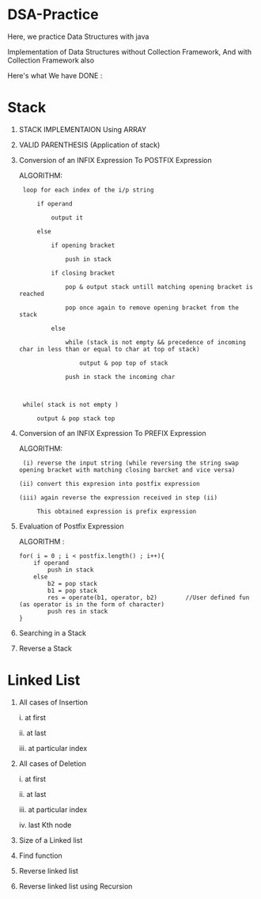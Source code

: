 # DSA-Practice
Here, we practice Data Structures with java 

Implementation of Data Structures without Collection Framework, 
And with Collection Framework also

Here's what We have DONE :


# Stack
1. STACK IMPLEMENTAION Using ARRAY

2. VALID PARENTHESIS (Application of stack)

3. Conversion of an INFIX Expression To POSTFIX Expression

    ALGORITHM:

        loop for each index of the i/p string

            if operand

                output it

            else

                if opening bracket

                    push in stack

                if closing bracket

                    pop & output stack untill matching opening bracket is reached

                    pop once again to remove opening bracket from the stack

                else

                    while (stack is not empty && precedence of incoming char in less than or equal to char at top of stack)

                        output & pop top of stack

                    push in stack the incoming char



        while( stack is not empty )
   
            output & pop stack top


5. Conversion of an INFIX Expression To PREFIX Expression

    ALGORITHM:

        (i) reverse the input string (while reversing the string swap opening bracket with matching closing barcket and vice versa)

       (ii) convert this expresion into postfix expression

       (iii) again reverse the expression received in step (ii)

            This obtained expression is prefix expression
            
6. Evaluation of Postfix Expression

   ALGORITHM :

       for( i = 0 ; i < postfix.length() ; i++){
           if operand
               push in stack
           else
               b2 = pop stack
               b1 = pop stack
               res = operate(b1, operator, b2)        //User defined fun (as operator is in the form of character)
               push res in stack
       }

7. Searching in a Stack
8. Reverse a Stack

# Linked List

1. All cases of Insertion

    i. at first

   ii. at last

    iii. at particular index

2. All cases of Deletion

    i. at first

   ii. at last

    iii. at particular index

    iv. last Kth node

3. Size of a Linked list
4. Find function
5. Reverse linked list
6. Reverse linked list using Recursion
